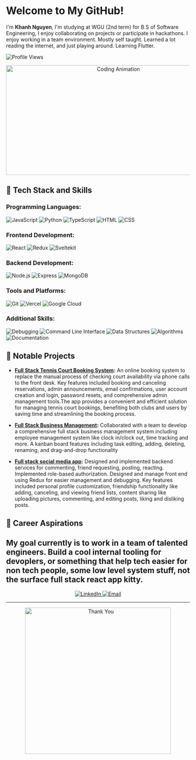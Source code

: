 # Welcome to My GitHub!

I'm **Khanh Nguyen**, I'm studying at WGU (2nd term) for B.S of Software Engineering, I enjoy collaborating on projects or participate in hackathons. I enjoy working in a team environment. Mostly self taught. Learned a lot reading the internet, and just playing around. Learning Flutter.

![Profile Views](https://komarev.com/ghpvc/?username=anhoop89&color=green)

<div style="text-align: center;">
  <img src="https://media.giphy.com/media/xT9IgzoKnwFNmISR8I/giphy.gif" alt="Coding Animation" width="600" height="300"/>
</div>

## 🚀 Tech Stack and Skills

### Programming Languages:

![JavaScript](https://img.shields.io/badge/JavaScript-F7DF1E?style=for-the-badge&logo=javascript&logoColor=black)
![Python](https://img.shields.io/badge/Python-3776AB?style=for-the-badge&logo=python&logoColor=white)
![TypeScript](https://img.shields.io/badge/TypeScript-3178C6?style=for-the-badge&logo=typescript&logoColor=white)
![HTML](https://img.shields.io/badge/HTML5-E34F26?style=for-the-badge&logo=html5&logoColor=white)
![CSS](https://img.shields.io/badge/CSS3-1572B6?style=for-the-badge&logo=css3&logoColor=white)

### Frontend Development:

![React](https://img.shields.io/badge/React-61DAFB?style=for-the-badge&logo=react&logoColor=black)
![Redux](https://img.shields.io/badge/redux-blue?style=for-the-badge&logo=redux)
![Sveltekit](https://img.shields.io/badge/Svetlekit-red?style=for-the-badge)

### Backend Development:

![Node.js](https://img.shields.io/badge/Node.js-339933?style=for-the-badge&logo=node.js&logoColor=white)
![Express](https://img.shields.io/badge/Express-000000?style=for-the-badge&logo=express&logoColor=white)
![MongoDB](https://img.shields.io/badge/MongoDB-47A248?style=for-the-badge&logo=mongodb&logoColor=white)

### Tools and Platforms:

![Git](https://img.shields.io/badge/Git-F05032?style=for-the-badge&logo=git&logoColor=white)
![Vercel](https://img.shields.io/badge/Vercel-000000?style=for-the-badge&logo=vercel&logoColor=white)
![Google Cloud](https://img.shields.io/badge/Google%20Cloud-4285F4?style=for-the-badge&logo=google-cloud&logoColor=white)

### Additional Skills:

![Debugging](https://img.shields.io/badge/Debugging-black?style=for-the-badge)
![Command Line Interface](https://img.shields.io/badge/Command_Line_Interface-black?style=for-the-badge)
![Data Structures](https://img.shields.io/badge/Data_Structures-black?style=for-the-badge)
![Algorithms](https://img.shields.io/badge/Algorithms-black?style=for-the-badge)
![Documentation](https://img.shields.io/badge/Documentation-black?style=for-the-badge)

## 🌟 Notable Projects

- **[Full Stack Tennis Court Booking System](https://github.com/gkn19/TennisBookingApp_FE):** An online booking system to replace the manual process of checking court availability via phone calls to the front desk. Key features included booking and canceling reservations, admin announcements, email confirmations, user account creation and login, password resets, and comprehensive admin management tools.The app provides a convenient and efficient solution for managing tennis court bookings, benefiting both clubs and users by saving time and streamlining the booking process.

- **[Full Stack Business Management](https://github.com/TeamTenacity01/Mind-Palace):** Collaborated with a team to develop a comprehensive full stack business management system including employee management system like clock in/clock out, time tracking and more. A kanban board features including task editing, adding, deleting, renaming, and drag-and-drop functionality

- **[Full stack social media app](https://github.com/gkn19/Coder_Community_FE):** Designed and implemented backend services for commenting, friend requesting, posting, reacting. Implemented role-based authorization. Designed and manage front end using Redux for easier management and debugging. Key features included personal profile customization, friendship functionality like adding, canceling, and viewing friend lists, content sharing like uploading pictures, commenting, and editing posts, liking and disliking posts.

## 🎯 Career Aspirations

## My goal currently is to work in a team of talented engineers. Build a cool internal tooling for devoplers, or something that help tech easier for non tech people, some low level system stuff, not the surface full stack react app kitty.

<div style="text-align: center;">
  <a href="https://www.linkedin.com/in/khanh-nguyen-b66723311/">
    <img src="https://img.shields.io/badge/LinkedIn-Connect-blue?style=for-the-badge&logo=linkedin" alt="LinkedIn">
  </a>
  <a href="mailto:ngiakhanh18@gmail.com">
    <img src="https://img.shields.io/badge/Email-Contact-brightgreen?style=for-the-badge&logo=gmail" alt="Email">
  </a>
</div>

---

<div style="text-align: center;">
<img src="https://media0.giphy.com/media/v1.Y2lkPTc5MGI3NjExcTE1dXJpbW5mcDg4YTAzMXJ6bXk3MnowemszcXk3ZTl0b3NleGE3MCZlcD12MV9pbnRlcm5hbF9naWZfYnlfaWQmY3Q9Zw/bAQH7WXKqtIBrPs7sR/giphy.gif" alt="Thank You" width="400"/>
</div>

